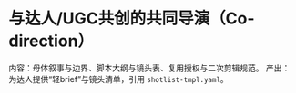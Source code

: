 # 与达人/UGC共创的共同导演（Co-direction）

内容：母体叙事与边界、脚本大纲与镜头表、复用授权与二次剪辑规范。
产出：为达人提供“轻brief”与镜头清单，引用 `shotlist-tmpl.yaml`。
